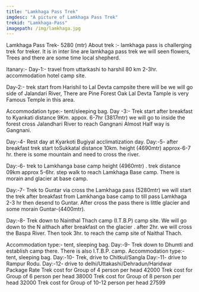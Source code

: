 ```yaml
---
title: "Lamkhaga Pass Trek"
imgdesc: "A picture of Lamkhaga Pass Trek"
trekid: "Lamkhaga-Pass"
imagepath: /img/lamkhaga.jpg
---
```


Lamkhaga Pass Trek- 5280 (mtr) About trek :-
lamkhaga pass is challerging trek for treker. It is in inter line are lamkhaga pass trek we will seen flowers, Trees and there are some time local shepherd.

Itanary:-
Day-1:-
travel from uttarkashi to harshil 80 km 2-3hr. accommodation hotel camp site.

Day-2:-
trek start from Harishil to Lal Devta campsite there will be we will go side of Jalandari River, There are Pine Forest Oak Lal Devta Tample is very Famous Temple in this area.

Accommodation type:- tent/sleeping bag.
Day -3:-
Trek start after breakfast to Kyankati distance 9Km. appox. 6-7hr (3817mtr) we will go to inside the forest cross Jalandhari River to reach Gangnani Almost Half way is Gangnani.

Day:-4- Rest day at Kyarkoti Bugiyal acclimatization day.
Day:-5-
after breakfast trek start toSukkatal distance 10km. height (4690mtr) approx-6-7 hr. there is some mountain and need to cross the river.

Day:-6-
trek to Lamkhanga base camp height (4960mtr) . trek distance 09km approx 5-6hr. step walk to reach Lamkhaga Base camp. There is morain and glacier at base camp.

Day:-7-
Trek to Guntar via cross the Lamkhaga pass (5280mtr) we will start the trek after breakfast from Lamkhanga base camp to till pass Lamkhaga 2-3 hr then desend to Guntar. After cross the pass there is little glacier and some morain Guntar-(4400mtr).

Day:-8- Trek down to Nainthal Thach camp (I.T.B.P) camp site. We will go down to the N
aithach after breakfast on the glacier . after 2hr. we will cross the Baspa River. Then took 3hr. to reach the camp site of Naithal Thach.

Accommodation type:- tent, sleeping bag.
Day:-9- Trek down to Dhumti and establish camp there. There is also I.T.B.P. camp.
Accommodation type:- tent, sleeping bag.
Day:-10- Trek, drive to Chitkul/Sangla
Day:-11- drive to Rampur Rodu.
Day:-12- drive to delhi/Uttakashi/Dehradun/Haridwar
Package Rate
Trek cost for Group of 4 person per head 42000
Trek cost for Group of 6 person per head 38000
Trek cost for Group of 8 person per head 32000
Trek cost for Group of 10-12 person per head 27599
